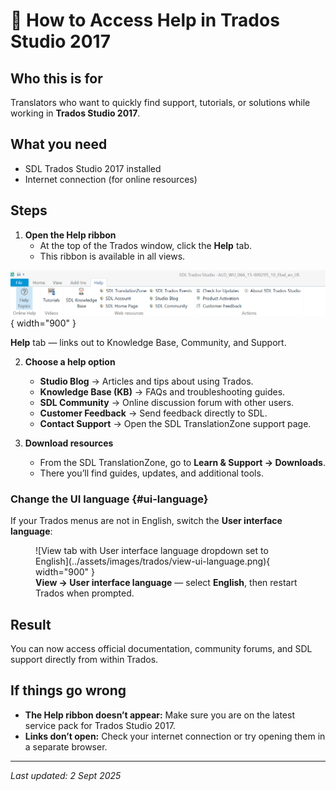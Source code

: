 # 📘 How to Access Help in Trados Studio 2017

## Who this is for
Translators who want to quickly find support, tutorials, or solutions while working in **Trados Studio 2017**.

## What you need
- SDL Trados Studio 2017 installed  
- Internet connection (for online resources)

## Steps

1. **Open the Help ribbon**  
   - At the top of the Trados window, click the **Help** tab.  
   - This ribbon is available in all views.
   <figure markdown>
  ![Help tab open with Knowledge Base, Community and Support options](../assets/images/trados/help-ribbon.png){ width="900" }
  <figcaption><b>Help</b> tab — links out to Knowledge Base, Community, and Support.</figcaption>
</figure>

2. **Choose a help option**  
   - **Studio Blog** → Articles and tips about using Trados.  
   - **Knowledge Base (KB)** → FAQs and troubleshooting guides.  
   - **SDL Community** → Online discussion forum with other users.  
   - **Customer Feedback** → Send feedback directly to SDL.  
   - **Contact Support** → Open the SDL TranslationZone support page.

3. **Download resources**  
   - From the SDL TranslationZone, go to **Learn & Support → Downloads**.  
   - There you’ll find guides, updates, and additional tools.
### Change the UI language {#ui-language}

If your Trados menus are not in English, switch the **User interface language**:

<figure markdown>
  ![View tab with User interface language dropdown set to English](../assets/images/trados/view-ui-language.png){ width="900" }
  <figcaption><b>View → User interface language</b> — select <b>English</b>, then restart Trados when prompted.</figcaption>
</figure>

## Result
You can now access official documentation, community forums, and SDL support directly from within Trados.

## If things go wrong
- **The Help ribbon doesn’t appear:** Make sure you are on the latest service pack for Trados Studio 2017.  
- **Links don’t open:** Check your internet connection or try opening them in a separate browser.  

---

*Last updated: 2 Sept 2025*
